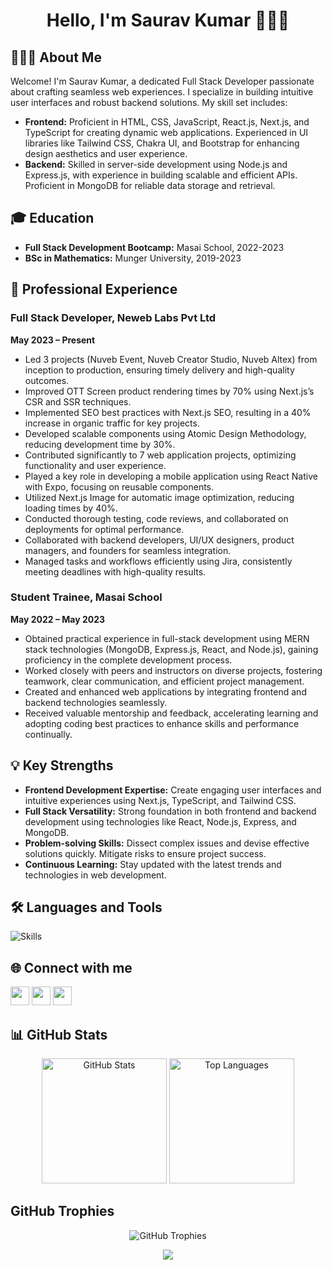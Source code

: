 <!-- Header -->
<h1 align="center">Hello, I'm Saurav Kumar 👨🏻‍💻</h1>

<!-- About Me Section -->
## 🙋🏻‍♂️ About Me 

Welcome! I'm Saurav Kumar, a dedicated Full Stack Developer passionate about crafting seamless web experiences. I specialize in building intuitive user interfaces and robust backend solutions. My skill set includes:

- **Frontend:** Proficient in HTML, CSS, JavaScript, React.js, Next.js, and TypeScript for creating dynamic web applications. Experienced in UI libraries like Tailwind CSS, Chakra UI, and Bootstrap for enhancing design aesthetics and user experience.
- **Backend:** Skilled in server-side development using Node.js and Express.js, with experience in building scalable and efficient APIs. Proficient in MongoDB for reliable data storage and retrieval.

## 🎓 Education 

- **Full Stack Development Bootcamp:** Masai School, 2022-2023
- **BSc in Mathematics:** Munger University, 2019-2023

## 🚀 Professional Experience

### Full Stack Developer, Neweb Labs Pvt Ltd
**May 2023 – Present**

- Led 3 projects (Nuveb Event, Nuveb Creator Studio, Nuveb Altex) from inception to production, ensuring timely delivery
and high-quality outcomes.
- Improved OTT Screen product rendering times by 70% using Next.js’s CSR and SSR techniques.
- Implemented SEO best practices with Next.js SEO, resulting in a 40% increase in organic traffic for key projects.
- Developed scalable components using Atomic Design Methodology, reducing development time by 30%.
- Contributed significantly to 7 web application projects, optimizing functionality and user experience.
- Played a key role in developing a mobile application using React Native with Expo, focusing on reusable components.
- Utilized Next.js Image for automatic image optimization, reducing loading times by 40%.
- Conducted thorough testing, code reviews, and collaborated on deployments for optimal performance.
- Collaborated with backend developers, UI/UX designers, product managers, and founders for seamless integration.
- Managed tasks and workflows efficiently using Jira, consistently meeting deadlines with high-quality results.

### Student Trainee, Masai School
**May 2022 – May 2023**

- Obtained practical experience in full-stack development using MERN stack technologies (MongoDB, Express.js, React, and Node.js), gaining proficiency in the complete development process.
- Worked closely with peers and instructors on diverse projects, fostering teamwork, clear communication, and efficient project management.
- Created and enhanced web applications by integrating frontend and backend technologies seamlessly.
- Received valuable mentorship and feedback, accelerating learning and adopting coding best practices to enhance skills and performance continually.

## 💡 Key Strengths

- **Frontend Development Expertise:** Create engaging user interfaces and intuitive experiences using Next.js, TypeScript, and Tailwind CSS.
- **Full Stack Versatility:** Strong foundation in both frontend and backend development using technologies like React, Node.js, Express, and MongoDB.
- **Problem-solving Skills:** Dissect complex issues and devise effective solutions quickly. Mitigate risks to ensure project success.
- **Continuous Learning:** Stay updated with the latest trends and technologies in web development.

## 🛠️ Languages and Tools

![Skills](https://skillicons.dev/icons?i=html,css,js,react,redux,nextjs,ts,figma,tailwind,bootstrap,nodejs,express,mongodb,git,github,githubactions,gitlab,vscode,postman,docker,netlify,vercel,vite)

## 🌐 Connect with me

[<img src="https://img.shields.io/badge/LinkedIn-%230077B5.svg?logo=linkedin&logoColor=white" height="30">](https://www.linkedin.com/in/saurav02022/) 
[<img src="https://img.shields.io/badge/Gmail-%23D14836.svg?logo=gmail&logoColor=white" height="30">](mailto:sk729584@gmail.com) 
[<img src="https://img.shields.io/badge/Resume-%2312100E.svg?logo=adobe-acrobat-reader&logoColor=white" height="30">](https://drive.google.com/file/d/1XDP7rusRRjdXCl0pDYVi8jRVI-5J3G7s/view?usp=sharing)

## 📊 GitHub Stats

<p align="center">
  <img src="https://github-readme-stats.vercel.app/api?username=Saurav02022&theme=dracula" alt="GitHub Stats" height="200"/>
  <img src="https://github-readme-stats.vercel.app/api/top-langs/?username=Saurav02022&theme=dracula" alt="Top Languages" height="200"/>
</p>

## GitHub Trophies

<p align="center">
  <img src="https://github-profile-trophy.vercel.app/?username=Saurav02022&theme=monokai" alt="GitHub Trophies"/>
</p>

<!-- Footer Section -->
<p align="center">
  <img src="https://capsule-render.vercel.app/api?type=waving&color=gradient&height=100&section=footer"/>
</p>
